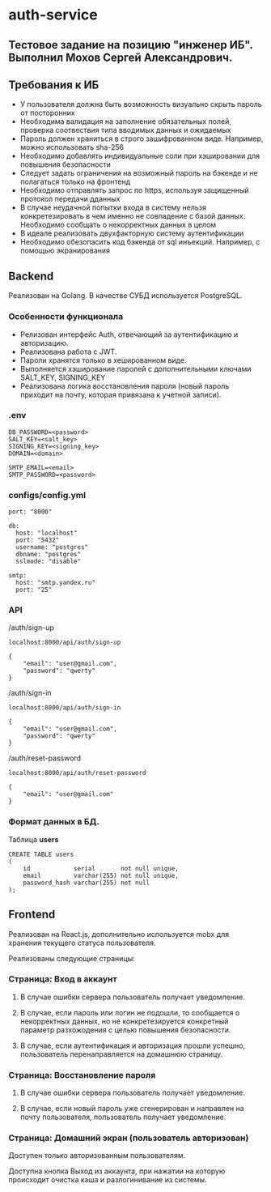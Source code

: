 # auth-service
## Тестовое задание  на позицию "инженер ИБ". Выполнил Мохов Сергей Александрович.

## Требования к ИБ

* У пользователя должна быть возможность визуально скрыть пароль от посторонних
* Необходима валидация на заполнение обязательных полей, проверка соотвествия типа вводимых данных и ожидаемых
* Пароль должен храниться в строго зашифрованном виде. Например, можно использовать sha-256 
* Необходимо добавлять индивидуальные соли при хэшировании для повышения безопасности
* Следует задать ограничения на возможный пароль на бэкенде и не полагаться только на фронтенд
* Необходимо отправлять запрос по https, используя защищенный протокол передачи дданных
* В случае неудачной попытки входа в систему нельзя конкретезировать в чем именно не совпадение с базой данных. Необходимо сообщать о некорректных данных в целом
* В идеале реализовать двухфакторную систему аутентификации
* Необходимо обезопасить код бэкенда от sql инъекций. Например, с помощью экранирования

## Backend

Реализован на Golang. В качестве СУБД используется PostgreSQL.

### Особенности функционала

* Релизован интерфейс Auth, отвечающий за аутентификацию и авторизацию.
* Реализована работа  с JWT.
* Пароли хранятся только в хешированном виде.
* Выполняется хэширование паролей с дополнительными ключами SALT_KEY, SIGNING_KEY
* Реализована логика восстановления пароля (новый пароль приходит на почту, которая привязана к учетной записи).

### .env
```
DB_PASSWORD=<password>
SALT_KEY=<salt_key>
SIGNING_KEY=<signing_key>
DOMAIN=<domain>

SMTP_EMAIL=<email>
SMTP_PASSWORD=<password>
```

### configs/config.yml
```
port: "8000"

db:
  host: "localhost"
  port: "5432"
  username: "postgres"
  dbname: "postgres"
  sslmode: "disable"

smtp:
  host: "smtp.yandex.ru"
  port: "25"
```

### API

/auth/sign-up
```
localhost:8000/api/auth/sign-up
```
```
{
	"email": "user@gmail.com",
	"password": "qwerty"
}
```
/auth/sign-in
```
localhost:8000/api/auth/sign-in
```
```
{
	"email": "user@gmail.com",
	"password": "qwerty"
}
```
/auth/reset-password
```
localhost:8000/api/auth/reset-password
```
```
{
	"email": "user@gmail.com"
}
```

### Формат данных в БД.
Таблица **users**
```
CREATE TABLE users
(
    id            serial       not null unique,
    email         varchar(255) not null unique,
    password_hash varchar(255) not null
);
```

## Frontend

Реализован на React.js, дополнительно используется mobx для хранения текущего статуса пользователя.

Реализованы следующие страницы:

### Страница: Вход в аккаунт

1. В случае ошибки сервера пользователь получает уведомление.

2. В случае, если пароль или логин не подошли, то сообщается о некорректных данных, но не конкретезируется конкретный параметр разхожодения с целью повышения безопасности.

3. В случае, если аутентификация и авторизация прошли успешно, пользователь перенаправляется на домашнюю страницу.

### Страница: Восстановление пароля


1. В случае ошибки сервера пользователь получает уведомление.


2. В случае, если новый пароль уже сгенерирован и направлен на почту пользователя, пользователь получает уведомление.

### Страница: Домашний экран (пользователь авторизован)

Доступен только авторизованным пользователям.

Доступна кнопка Выход из аккаунта, при нажатии на которую происходит очистка кэша и разлогинивание из системы.
